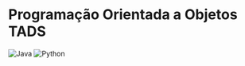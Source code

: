 # Programação Orientada a Objetos TADS
![Java](https://img.shields.io/badge/Java-FFFFFF?style=for-the-badge&logo=openjdk&logoColor=000000)
![Python](https://img.shields.io/badge/Python-3776AB?style=for-the-badge&logo=python&logoColor=FFD646)
